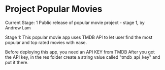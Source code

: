 
# Project Popular Movies
Current Stage: 1
Public release of popular movie project - stage 1, by Andrew Lam

Stage 1: This popular movie app uses TMDB API to let user find the most popular and top rated movies with ease.

Before deploying this app, you need an API KEY from TMDB
After you got the API key, in the res folder create a string value called "tmdb_api_key" and put it there.
